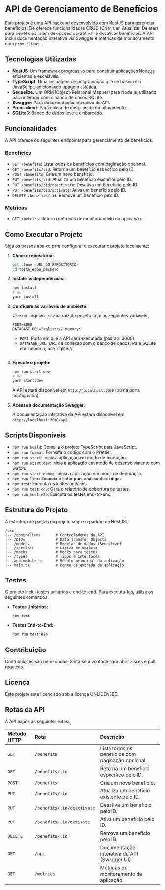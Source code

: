 # API de Gerenciamento de Benefícios

Este projeto é uma API backend desenvolvida com NestJS para gerenciar benefícios. Ele oferece funcionalidades CRUD (Criar, Ler, Atualizar, Deletar) para benefícios, além de opções para ativar e desativar benefícios. A API inclui documentação interativa via Swagger e métricas de monitoramento com `prom-client`.

## Tecnologias Utilizadas

- **NestJS**: Um framework progressivo para construir aplicações Node.js eficientes e escaláveis.
- **TypeScript**: Uma linguagem de programação que se baseia em JavaScript, adicionando tipagem estática.
- **Sequelize**: Um ORM (Object-Relational Mapper) para Node.js, utilizado para interagir com o banco de dados SQLite.
- **Swagger**: Para documentação interativa da API.
- **Prom-client**: Para coleta de métricas de monitoramento.
- **SQLite3**: Banco de dados leve e embarcado.

## Funcionalidades

A API oferece os seguintes endpoints para gerenciamento de benefícios:

### Benefícios

- `GET /benefits`: Lista todos os benefícios com paginação opcional.
- `GET /benefits/:id`: Retorna um benefício específico pelo ID.
- `POST /benefits`: Cria um novo benefício.
- `PUT /benefits/:id`: Atualiza um benefício existente pelo ID.
- `PUT /benefits/:id/deactivate`: Desativa um benefício pelo ID.
- `PUT /benefits/:id/activate`: Ativa um benefício pelo ID.
- `DELETE /benefits/:id`: Remove um benefício pelo ID.

### Métricas

- `GET /metrics`: Retorna métricas de monitoramento da aplicação.

## Como Executar o Projeto

Siga os passos abaixo para configurar e executar o projeto localmente:

1.  **Clone o repositório:**

    ```bash
    git clone <URL_DO_REPOSITORIO>
    cd teste_edoo_backend
    ```

2.  **Instale as dependências:**

    ```bash
    npm install
    # ou
    yarn install
    ```

3.  **Configure as variáveis de ambiente:**

    Crie um arquivo `.env` na raiz do projeto com as seguintes variáveis:

    ```env
    PORT=3000
    DATABASE_URL="sqlite://:memory:"
    ```

    *   `PORT`: Porta em que a API será executada (padrão: 3000).
    *   `DATABASE_URL`: URL de conexão com o banco de dados. Para SQLite em memória, use `sqlite://
    ```

4.  **Execute o projeto:**

    ```bash
    npm run start:dev
    # ou
    yarn start:dev
    ```

    A API estará disponível em `http://localhost:3000` (ou na porta configurada).

5.  **Acesse a documentação Swagger:**

    A documentação interativa da API estará disponível em `http://localhost:3000/api`.

## Scripts Disponíveis

- `npm run build`: Compila o projeto TypeScript para JavaScript.
- `npm run format`: Formata o código com o Prettier.
- `npm run start`: Inicia a aplicação em modo de produção.
- `npm run start:dev`: Inicia a aplicação em modo de desenvolvimento com watch.
- `npm run start:debug`: Inicia a aplicação em modo de depuração.
- `npm run lint`: Executa o linter para análise de código.
- `npm test`: Executa os testes unitários.
- `npm run test:cov`: Gera o relatório de cobertura de testes.
- `npm run test:e2e`: Executa os testes end-to-end.

## Estrutura do Projeto

A estrutura de pastas do projeto segue o padrão do NestJS:

```
/src
|-- /controllers       # Controladores da API
|-- /DTOs              # Data Transfer Objects
|-- /models            # Modelos de dados (Sequelize)
|-- /services          # Lógica de negócio
|-- /mocks             # Mocks para testes
|-- /types             # Tipos e interfaces
|-- app.module.ts      # Módulo principal da aplicação
|-- main.ts            # Ponto de entrada da aplicação
```

## Testes

O projeto inclui testes unitários e end-to-end. Para executá-los, utilize os seguintes comandos:

- **Testes Unitários:**
  ```bash
  npm test
  ```

- **Testes End-to-End:**
  ```bash
  npm run test:e2e
  ```

## Contribuição

Contribuições são bem-vindas! Sinta-se à vontade para abrir issues e pull requests.

## Licença

Este projeto está licenciado sob a licença UNLICENSED.




## Rotas da API

A API expõe as seguintes rotas:

| Método HTTP | Rota                 | Descrição                                    |
| :---------- | :------------------- | :------------------------------------------- |
| `GET`       | `/benefits`          | Lista todos os benefícios com paginação opcional. |
| `GET`       | `/benefits/:id`      | Retorna um benefício específico pelo ID.     |
| `POST`      | `/benefits`          | Cria um novo benefício.                      |
| `PUT`       | `/benefits/:id`      | Atualiza um benefício existente pelo ID.     |
| `PUT`       | `/benefits/:id/deactivate` | Desativa um benefício pelo ID.               |
| `PUT`       | `/benefits/:id/activate`   | Ativa um benefício pelo ID.                  |
| `DELETE`    | `/benefits/:id`      | Remove um benefício pelo ID.                 |
| `GET`       | `/api`               | Documentação interativa da API (Swagger UI). |
| `GET`       | `/metrics`           | Métricas de monitoramento da aplicação.      |